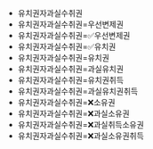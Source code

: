 - 유치권자과실수취권
- 유치권자과실수취권=우선변제권
- 유치권자과실수취권=✅우선변제권
- 유치권자과실수취권=✅유치권
- 유치권자과실수취권=유치권
- 유치권자과실수취권=과실유치권
- 유치권자과실수취권=유치권취득
- 유치권자과실수취권=과실유치권취득
- 유치권자과실수취권=❌소유권
- 유치권자과실수취권=❌과실소유권
- 유치권자과실수취권=❌과실취득소유권
- 유치권자과실수취권=❌과실소유권취득